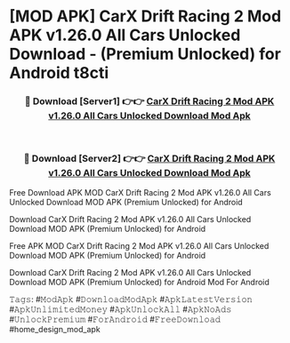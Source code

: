 # [MOD APK] CarX Drift Racing 2 Mod APK v1.26.0 All Cars Unlocked Download - (Premium Unlocked) for Android t8cti



<div align="center">
<h3>🔴 Download [Server1] 👉👉 <a href="https://momento.my/?title=CarX_Drift_Racing_2_Mod_APK_v1.26.0_All_Cars_Unlocked_Download">CarX Drift Racing 2 Mod APK v1.26.0 All Cars Unlocked Download Mod Apk</a></h3><br>

<h3>🔴 Download [Server2] 👉👉 <a href="https://momento.my/?title=CarX_Drift_Racing_2_Mod_APK_v1.26.0_All_Cars_Unlocked_Download">CarX Drift Racing 2 Mod APK v1.26.0 All Cars Unlocked Download Mod Apk</a></h3>
</div>



Free Download APK MOD CarX Drift Racing 2 Mod APK v1.26.0 All Cars Unlocked Download MOD APK (Premium Unlocked) for Android

Download CarX Drift Racing 2 Mod APK v1.26.0 All Cars Unlocked Download MOD APK (Premium Unlocked) for Android

Free APK MOD CarX Drift Racing 2 Mod APK v1.26.0 All Cars Unlocked Download MOD APK (Premium Unlocked) for Android

Download CarX Drift Racing 2 Mod APK v1.26.0 All Cars Unlocked Download MOD APK (Premium Unlocked) for Android Mod For Android

𝚃𝚊𝚐𝚜: #𝙼𝚘𝚍𝙰𝚙𝚔 #𝙳𝚘𝚠𝚗𝚕𝚘𝚊𝚍𝙼𝚘𝚍𝙰𝚙𝚔 #𝙰𝚙𝚔𝙻𝚊𝚝𝚎𝚜𝚝𝚅𝚎𝚛𝚜𝚒𝚘𝚗 #𝙰𝚙𝚔𝚄𝚗𝚕𝚒𝚖𝚒𝚝𝚎𝚍𝙼𝚘𝚗𝚎𝚢 #𝙰𝚙𝚔𝚄𝚗𝚕𝚘𝚌𝚔𝙰𝚕𝚕 #𝙰𝚙𝚔𝙽𝚘𝙰𝚍𝚜 #𝚄𝚗𝚕𝚘𝚌𝚔𝙿𝚛𝚎𝚖𝚒𝚞𝚖 #𝙵𝚘𝚛𝙰𝚗𝚍𝚛𝚘𝚒𝚍 #𝙵𝚛𝚎𝚎𝙳𝚘𝚠𝚗𝚕𝚘𝚊𝚍 #home_design_mod_apk
